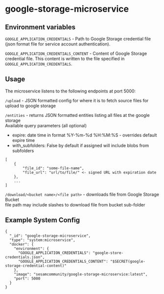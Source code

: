 # google-storage-microservice

## Environment variables

`GOOGLE_APPLICATION_CREDENTIALS` - Path to Google Storage credential file (json format file for service account authentication). 

`GOOGLE_APPLICATION_CREDENTIALS_CONTENT` - Content of Google Storage credential file. This content is written to the file specified in `GOOGLE_APPLICATION_CREDENTIALS`. 

## Usage

The microservice listens to the following endpoints at port 5000:

`/upload` - JSON formatted config for where it is to fetch source files for upload to google storage

`/entities` - returns JSON formatted entities listing all files at the google storage  
Available query parameters (all optional)  
* expire: date time in format %Y-%m-%d %H:%M:%S - overrides default expire time
* with_subfolders: False by default if assigned will include blobs from subfolders
```
[
    {
        "file_id": "some-file-name",
        "file_url": "url/to/file/" <- signed URL with expiration date
    },
    ...
]
```

`/download/<bucket name>/<file path>` - downloads file from Google Storage Bucket  
file path may include slashes to download file from bucket sub-folder


## Example System Config
```
{
  "_id": "google-storage-microservice",
  "type": "system:microservice",
  "docker": {
    "environment": {
      "GOOGLE_APPLICATION_CREDENTIALS": "google-store-credentials.json",
      "GOOGLE_APPLICATION_CREDENTIALS_CONTENT": "$SECRET(google-storage-credential-content)"
    },
    "image": "sesamcommunity/google-storage-microservice:latest",
    "port": 5000
  }
}
```
